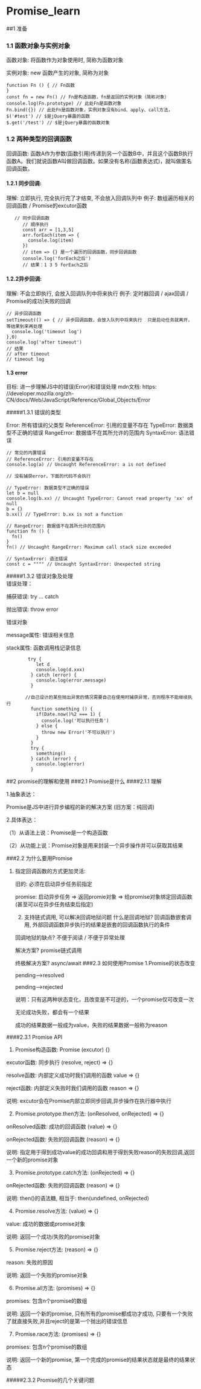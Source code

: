 # Promise_learn

##1 准备
### 1.1 函数对象与实例对象
 函数对象: 将函数作为对象使用时, 简称为函数对象
 
 实例对象: new 函数产生的对象, 简称为对象
  
    function Fn () { // Fn函数
    }
    const fn = new Fn() // Fn是构造函数，fn是返回的实例对象（简称对象）
    console.log(Fn.prototype) // 此处Fn是函数对象
    Fn.bind({}) // 此处Fn是函数对象，实例对象没有bind、apply、call方法，
    $('#test') // $是jQuery暴露的函数
    $.get('/test') // $是jQuery暴露的函数对象

### 1.2 两种类型的回调函数
回调函数:
函数A作为参数(函数引用)传递到另一个函数B中，并且这个函数B执行函数A。我们就说函数A叫做回调函数。如果没有名称(函数表达式)，就叫做匿名回调函数。
#### 1.2.1 同步回调: 
      
理解: 立即执行, 完全执行完了才结束, 不会放入回调队列中
例子: 数组遍历相关的回调函数 / Promise的excutor函数

       // 同步回调函数
          // 顺序执行
          const arr = [1,3,5]
          arr.forEach(item => {
            console.log(item)
          }) 
          // item => {} 是一个遍历的回调函数，同步回调函数
          console.log('forEach之后')
          // 结果：1 3 5 forEach之后
#### 1.2.2异步回调: 

理解: 不会立即执行, 会放入回调队列中将来执行
例子: 定时器回调 / ajax回调 / Promise的成功|失败的回调

    // 异步回调函数
    setTimeout(() => { // 异步回调函数，会放入队列中将来执行  只是启动任务就离开，等结果到来再处理
      console.log('timeout log')
    },0)
    console.log('after timeout')
    // 结果
    // after timeout
    // timeout log
    
#### 1.3 error
 目标: 进一步理解JS中的错误(Error)和错误处理
    mdn文档: https: //developer.mozilla.org/zh-CN/docs/Web/JavaScript/Reference/Global_Objects/Error

#####1.3.1 错误的类型

  Error: 所有错误的父类型
  ReferenceError: 引用的变量不存在
  TypeError: 数据类型不正确的错误
  RangeError: 数据值不在其所允许的范围内
  SyntaxError: 语法错误
  
    // 常见的内置错误
    // ReferenceError: 引用的变量不存在
    console.log(a) // Uncaught ReferenceError: a is not defined
  
    // 没有捕获error，下面的代码不会执行
  
    // TypeError: 数据类型不正确的错误
    let b = null
    console.log(b.xx) // Uncaught TypeError: Cannot read property 'xx' of null
    b = {}
    b.xx() // TypeError: b.xx is not a function
  
    // RangeError: 数据值不在其所允许的范围内
    function fn () {
      fn()
    }
    fn() // Uncaught RangeError: Maximum call stack size exceeded
  
    // SyntaxError: 语法错误
    const c = """" // Uncaught SyntaxError: Unexpected string
  
#####1.3.2 错误对象及处理        
错误处理：

   捕获错误: try ... catch
   
   抛出错误: throw error
        
错误对象

   message属性: 错误相关信息
    
   stack属性: 函数调用栈记录信息

            try {
               let d
               console.log(d.xxx)
             } catch (error) {
               console.log(error.message)
             }
           
           //自己设计的某些抛出异常的情况需要自己在使用时捕获异常，否则程序不能继续执行
             function something () {
               if(Date.now()%2 === 1) {
                 console.log('可以执行任务')
               } else {
                 throw new Error('不可以执行')
               }
             }
             try {
               something()
             } catch (error) {
               console.log(error)
             }
             
##2 promise的理解和使用
###2.1 Promise是什么
####2.1.1 理解

1.抽象表达：

   Promise是JS中进行异步编程的新的解决方案
       (旧方案：纯回调)
       
   2.具体表达：
   
   （1）从语法上说：Promise是一个构造函数
   
   （2）从功能上说：Promise对象是用来封装一个异步操作并可以获取其结果
   
   
###2.2 为什么要用Promise

1. 指定回调函数的方式更加灵活:

      旧的: 必须在启动异步任务前指定
      
      promise: 启动异步任务 => 返回promie对象 => 给promise对象绑定回调函数(甚至可以在异步任务结束后指定)

    2. 支持链式调用, 可以解决回调地狱问题
      什么是回调地狱? 回调函数嵌套调用, 外部回调函数异步执行的结果是嵌套的回调函数执行的条件
      
      回调地狱的缺点?  不便于阅读 / 不便于异常处理
      
      解决方案? promise链式调用
      
      终极解决方案? async/await
###2.3 如何使用Promise
1.Promise的状态改变

   pending-->resolved
      
   pending-->rejected
      
   说明：只有这两种状态变化，且改变是不可逆的，一个promise仅可改变一次
   
   无论成功失败，都会有一个结果
   
   成功的结果数据一般成为value，失败的结果数据一般称为reason
  
####2.3.1 Promise API
   
 1. Promise构造函数: Promise (excutor) {}
 
   excutor函数: 同步执行  (resolve, reject) => {}
        
   resolve函数: 内部定义成功时我们调用的函数 value => {}
   
   reject函数: 内部定义失败时我们调用的函数 reason => {}
   
   说明: excutor会在Promise内部立即同步回调,异步操作在执行器中执行

2. Promise.prototype.then方法: (onResolved, onRejected) => {}

onResolved函数: 成功的回调函数  (value) => {}

onRejected函数: 失败的回调函数 (reason) => {}

说明: 指定用于得到成功value的成功回调和用于得到失败reason的失败回调,返回一个新的promise对象

3. Promise.prototype.catch方法: (onRejected) => {}

onRejected函数: 失败的回调函数 (reason) => {}

说明: then()的语法糖, 相当于: then(undefined, onRejected)

4. Promise.resolve方法: (value) => {}

value: 成功的数据或promise对象

说明: 返回一个成功/失败的promise对象

5. Promise.reject方法: (reason) => {}

reason: 失败的原因

说明: 返回一个失败的promise对象

6. Promise.all方法: (promises) => {}

promises: 包含n个promise的数组

说明: 返回一个新的promise, 只有所有的promise都成功才成功, 只要有一个失败了就直接失败,并且reject的是第一个抛出的错误信息

7. Promise.race方法: (promises) => {}

promises: 包含n个promise的数组

说明: 返回一个新的promise, 第一个完成的promise的结果状态就是最终的结果状态

#####2.3.2 Promise的几个关键问题

